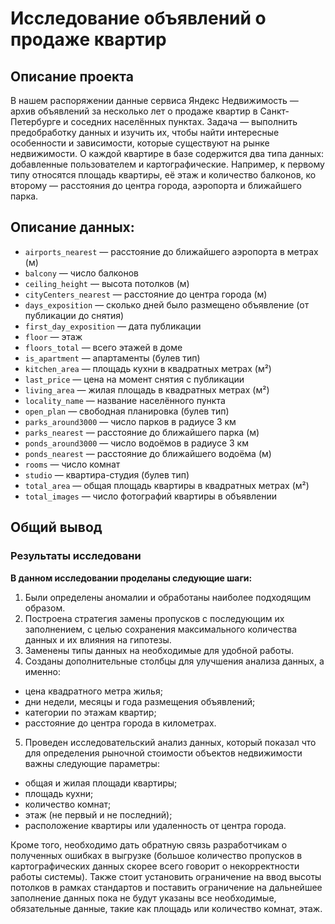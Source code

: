 # Исследование объявлений о продаже квартир
## Описание проекта

В нашем распоряжении данные сервиса Яндекс Недвижимость — архив объявлений за несколько лет о продаже квартир в Санкт-Петербурге и соседних населённых пунктах.
Задача — выполнить предобработку данных и изучить их, чтобы найти интересные особенности и зависимости, которые существуют на рынке недвижимости.
О каждой квартире в базе содержится два типа данных: добавленные пользователем и картографические. Например, к первому типу относятся площадь квартиры, её этаж и количество балконов, ко второму — расстояния до центра города, аэропорта и ближайшего парка. 

## Описание данных:
- `airports_nearest` — расстояние до ближайшего аэропорта в метрах (м)
- `balcony` — число балконов
- `ceiling_height` — высота потолков (м)
- `cityCenters_nearest` — расстояние до центра города (м)
- `days_exposition` — сколько дней было размещено объявление (от публикации до снятия)
- `first_day_exposition` — дата публикации
- `floor` — этаж
- `floors_total` — всего этажей в доме
- `is_apartment` — апартаменты (булев тип)
- `kitchen_area` — площадь кухни в квадратных метрах (м²)
- `last_price` — цена на момент снятия с публикации
- `living_area` — жилая площадь в квадратных метрах (м²)
- `locality_name` — название населённого пункта
- `open_plan` — свободная планировка (булев тип)
- `parks_around3000` — число парков в радиусе 3 км
- `parks_nearest` — расстояние до ближайшего парка (м)
- `ponds_around3000` — число водоёмов в радиусе 3 км
- `ponds_nearest` — расстояние до ближайшего водоёма (м)
- `rooms` — число комнат
- `studio` — квартира-студия (булев тип)
- `total_area` — общая площадь квартиры в квадратных метрах (м²)
- `total_images` — число фотографий квартиры в объявлении

## Общий вывод
### Результаты исследовани

**В данном исследовании проделаны следующие шаги:**

1. Были определены аномалии и обработаны наиболее подходящим образом.
2. Построена стратегия замены пропусков с последующим их заполнением, с целью сохранения максимального количества данных и их влияния на гипотезы.
3. Заменены типы данных на необходимые для удобной работы.
4. Созданы дополнительные столбцы для улучшения анализа данных, а именно:
- цена квадратного метра жилья;
- дни недели, месяцы и года размещения объявлений;
- категории по этажам квартир;
- расстояние до центра города в километрах.
5. Проведен исследовательский анализ данных, который показал что для определения рыночной стоимости объектов недвижимости важны следующие параметры:
- общая и жилая площади квартиры;
- площадь кухни;
- количество комнат;
- этаж (не первый и не последний);
- расположение квартиры или удаленность от центра города.

Кроме того, необходимо дать обратную связь разработчикам о полученных ошибках в выгрузке (большое количество пропусков в картографических данных скорее всего говорит о некорректности работы системы). Также стоит установить ограничение на ввод высоты потолков в рамках стандартов и поставить ограничение на дальнейшее заполнение данных пока не будут указаны все необходимые, обязательные данные, такие как площадь или количество комнат, этаж.
